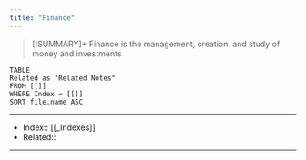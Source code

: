 ```yaml
---
title: "Finance" 
---
```

> [!SUMMARY]+
> Finance is the management, creation, and study of money and investments

```dataview
TABLE
Related as "Related Notes"
FROM [[]]
WHERE Index = [[]]
SORT file.name ASC
```

---
- Index:: [[_Indexes]]
- Related::
---
